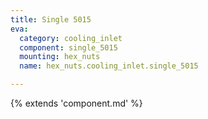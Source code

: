 ```yaml
---
title: Single 5015
eva:
  category: cooling_inlet
  component: single_5015
  mounting: hex_nuts
  name: hex_nuts.cooling_inlet.single_5015

---
```


{% extends 'component.md' %}